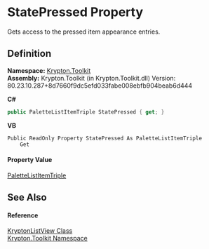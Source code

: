 # StatePressed Property


Gets access to the pressed item appearance entries.



## Definition
**Namespace:** <a href="79d2eac2-21f4-54ff-7552-b20c33c30600.md">Krypton.Toolkit</a>  
**Assembly:** Krypton.Toolkit (in Krypton.Toolkit.dll) Version: 80.23.10.287+8d7660f9dc5efd033fabe008ebfb904beab6d444

**C#**
``` C#
public PaletteListItemTriple StatePressed { get; }
```
**VB**
``` VB
Public ReadOnly Property StatePressed As PaletteListItemTriple
	Get
```



#### Property Value
<a href="550e6fbc-2b7c-06cd-a21d-2eb2cdff7f7e.md">PaletteListItemTriple</a>

## See Also


#### Reference
<a href="0708dbd3-8b84-d9ff-266c-c945f2b99c05.md">KryptonListView Class</a>  
<a href="79d2eac2-21f4-54ff-7552-b20c33c30600.md">Krypton.Toolkit Namespace</a>  
